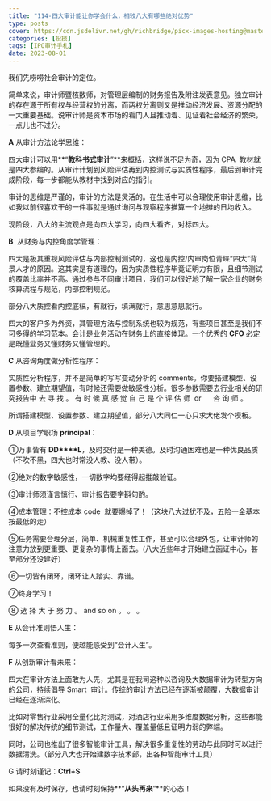```yaml
---
title: "114-四大审计能让你学会什么，相较八大有哪些绝对优势"
type: posts
cover: https://cdn.jsdelivr.net/gh/richbridge/picx-images-hosting@master/thumbnail/投技.jpg
categories: [投技]
tags: [IPO审计手札]
date: 2023-08-01
---
```

我们先唠唠社会审计的定位。

简单来说，审计师暨核数师，对管理层编制的财务报告及附注发表意见。独立审计的存在源于所有权与经营权的分离，而两权分离则又是推动经济发展、资源分配的一大重要基础。说审计师是资本市场的看门人且推动着、见证着社会经济的繁荣，一点儿也不过分。

**A** 从审计方法论学思维：

四大审计可以用**“**教科书式审计**”**来概括，这样说不足为奇，因为 CPA  教材就是四大参编的。从审计计划到风险评估再到内控测试与实质性程序，最后到审计完成阶段，每一步都能从教材中找到对应的指引。

审计的思维是严谨的，审计的方法是灵活的。在生活中可以合理使用审计思维，比如我以前很喜欢干的一件事就是通过询问与观察程序推算一个地摊的日均收入。

现阶段，八大的主流观点是向四大学习，向四大看齐，对标四大。

**B**  从财务与内控角度学管理：

四大是极其重视风险评估与内部控制测试的，这也是内控/内审岗位青睐“四大”背景人才的原因。这其实是有道理的，因为实质性程序毕竟证明力有限，且细节测试的覆盖比率并不高。通过参与不同审计项目，我们可以很好地了解一家企业的财务核算流程与规范，内部控制规范。

部分八大质控看内控底稿，有就行，填满就行，意思意思就行。

四大的客户多为外资，其管理方法与控制系统也较为规范，有些项目甚至是我们不可多得的学习范本。会计是业务活动在财务上的直接体现。一个优秀的 **C****F****O** 必定是既懂业务又懂财务又懂管理的。

**C** 从咨询角度做分析性程序：

实质性分析程序，并不是简单的写写变动分析的 comments。你要搭建模型、设置参数、建立期望值，有时候还需要做敏感性分析。很多参数需要去行业相关的研究报告中 去 寻 找 。 有 时 候 真 感 觉 自 己 是 个 评 估 师  or      咨 询 师 。

所谓搭建模型、设置参数、建立期望值，部分八大同仁一心只求大佬发个模板。

**D** 从项目学职场 **principal**：

  

①万事皆有 **DD****L**，及时交付是一种美德。及时沟通困难也是一种优良品质（不吹不黑，四大也时常没人教、没人带）。

②绝对的数字敏感性，一切数字均要经得起推敲验证。

③审计师须谨言慎行、审计报告要字斟句酌。

④成本管理：不控成本 code  就要爆掉了！（这块八大过犹不及，五险一金基本按最低的走）

⑤任务需要合理分层，简单、机械重复性工作，甚至可以合理外包，让审计师的注意力放到更重要、更复杂的事情上面去。(八大近些年才开始建立函证中心，甚至部分还没建好）

⑥一切皆有闭环，闭环让人踏实、靠谱。

⑦终身学习！

⑧ 选 择 大 于 努 力 。 and so on 。 。 。

**E** 从会计准则悟人生：

每多一次查看准则，便越能感受到“会计人生”。

**F** 从创新审计看未来：

四大在审计方法上面敢为人先，尤其是在我司这种以咨询及大数据审计为转型方向的公司，持续倡导 Smart  审计。传统的审计方法已经在逐渐被颠覆，大数据审计已经在逐渐深化。

比如对零售行业采用全量化比对测试，对酒店行业采用多维度数据分析，这些都能很好的解决传统的细节测试，工作量大、覆盖量低且证明力弱的弊端。

同时，公司也推出了很多智能审计工具，解决很多重复性的劳动与此同时可以进行数据清洗。（部分八大也开始建数字技术部，出各种智能审计工具）

G 请时刻谨记：**Ctrl+S**

如果没有及时保存，也请时刻保持**“**从头再来**”**的心态！